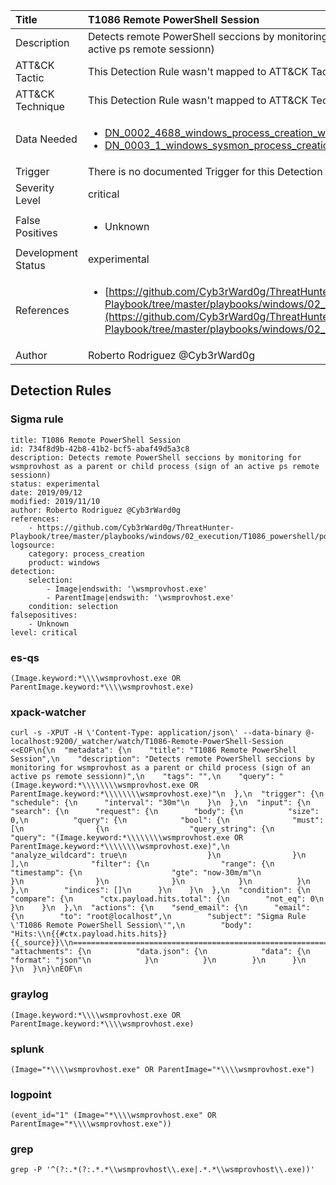 | Title                | T1086 Remote PowerShell Session                                                                                                                                                 |
|:---------------------|:------------------------------------------------------------------------------------------------------------------------------------------------------------|
| Description          | Detects remote PowerShell seccions by monitoring for wsmprovhost as a parent or child process (sign of an active ps remote sessionn)                                                                                                                                           |
| ATT&amp;CK Tactic    |   This Detection Rule wasn't mapped to ATT&amp;CK Tactic yet  |
| ATT&amp;CK Technique |  This Detection Rule wasn't mapped to ATT&amp;CK Technique yet  |
| Data Needed          | <ul><li>[DN_0002_4688_windows_process_creation_with_commandline](../Data_Needed/DN_0002_4688_windows_process_creation_with_commandline.md)</li><li>[DN_0003_1_windows_sysmon_process_creation](../Data_Needed/DN_0003_1_windows_sysmon_process_creation.md)</li></ul>  |
| Trigger              |  There is no documented Trigger for this Detection Rule yet  |
| Severity Level       | critical |
| False Positives      | <ul><li>Unknown</li></ul>  |
| Development Status   | experimental |
| References           | <ul><li>[https://github.com/Cyb3rWard0g/ThreatHunter-Playbook/tree/master/playbooks/windows/02_execution/T1086_powershell/powershell_remote_session.md](https://github.com/Cyb3rWard0g/ThreatHunter-Playbook/tree/master/playbooks/windows/02_execution/T1086_powershell/powershell_remote_session.md)</li></ul>  |
| Author               | Roberto Rodriguez @Cyb3rWard0g |


## Detection Rules

### Sigma rule

```
title: T1086 Remote PowerShell Session
id: 734f8d9b-42b8-41b2-bcf5-abaf49d5a3c8
description: Detects remote PowerShell seccions by monitoring for wsmprovhost as a parent or child process (sign of an active ps remote sessionn)
status: experimental
date: 2019/09/12
modified: 2019/11/10
author: Roberto Rodriguez @Cyb3rWard0g
references:
    - https://github.com/Cyb3rWard0g/ThreatHunter-Playbook/tree/master/playbooks/windows/02_execution/T1086_powershell/powershell_remote_session.md
logsource:
    category: process_creation
    product: windows
detection:
    selection:
        - Image|endswith: '\wsmprovhost.exe'
        - ParentImage|endswith: '\wsmprovhost.exe'
    condition: selection
falsepositives:
    - Unknown
level: critical
```





### es-qs
    
```
(Image.keyword:*\\\\wsmprovhost.exe OR ParentImage.keyword:*\\\\wsmprovhost.exe)
```


### xpack-watcher
    
```
curl -s -XPUT -H \'Content-Type: application/json\' --data-binary @- localhost:9200/_watcher/watch/T1086-Remote-PowerShell-Session <<EOF\n{\n  "metadata": {\n    "title": "T1086 Remote PowerShell Session",\n    "description": "Detects remote PowerShell seccions by monitoring for wsmprovhost as a parent or child process (sign of an active ps remote sessionn)",\n    "tags": "",\n    "query": "(Image.keyword:*\\\\\\\\wsmprovhost.exe OR ParentImage.keyword:*\\\\\\\\wsmprovhost.exe)"\n  },\n  "trigger": {\n    "schedule": {\n      "interval": "30m"\n    }\n  },\n  "input": {\n    "search": {\n      "request": {\n        "body": {\n          "size": 0,\n          "query": {\n            "bool": {\n              "must": [\n                {\n                  "query_string": {\n                    "query": "(Image.keyword:*\\\\\\\\wsmprovhost.exe OR ParentImage.keyword:*\\\\\\\\wsmprovhost.exe)",\n                    "analyze_wildcard": true\n                  }\n                }\n              ],\n              "filter": {\n                "range": {\n                  "timestamp": {\n                    "gte": "now-30m/m"\n                  }\n                }\n              }\n            }\n          }\n        },\n        "indices": []\n      }\n    }\n  },\n  "condition": {\n    "compare": {\n      "ctx.payload.hits.total": {\n        "not_eq": 0\n      }\n    }\n  },\n  "actions": {\n    "send_email": {\n      "email": {\n        "to": "root@localhost",\n        "subject": "Sigma Rule \'T1086 Remote PowerShell Session\'",\n        "body": "Hits:\\n{{#ctx.payload.hits.hits}}{{_source}}\\n================================================================================\\n{{/ctx.payload.hits.hits}}",\n        "attachments": {\n          "data.json": {\n            "data": {\n              "format": "json"\n            }\n          }\n        }\n      }\n    }\n  }\n}\nEOF\n
```


### graylog
    
```
(Image.keyword:*\\\\wsmprovhost.exe OR ParentImage.keyword:*\\\\wsmprovhost.exe)
```


### splunk
    
```
(Image="*\\\\wsmprovhost.exe" OR ParentImage="*\\\\wsmprovhost.exe")
```


### logpoint
    
```
(event_id="1" (Image="*\\\\wsmprovhost.exe" OR ParentImage="*\\\\wsmprovhost.exe"))
```


### grep
    
```
grep -P '^(?:.*(?:.*.*\\wsmprovhost\\.exe|.*.*\\wsmprovhost\\.exe))'
```



